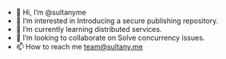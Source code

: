 - 👋 Hi, I’m @sultanyme
- 👀 I’m interested in Introducing a secure publishing repository.
- 🌱 I’m currently learning distributed services.
- 💞️ I’m looking to collaborate on Solve concurrency issues.
- 📫 How to reach me team@sultany.me

<!---
sultanyme/sultanyme is a ✨ special ✨ repository because its `README.md` (this file) appears on your GitHub profile.
You can click the Preview link to take a look at your changes.
--->
